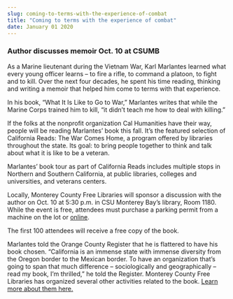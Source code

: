 ```yaml
---
slug: coming-to-terms-with-the-experience-of-combat
title: "Coming to terms with the experience of combat"
date: January 01 2020
---
```


<h3>Author discusses memoir Oct. 10 at CSUMB</h3><p>As a Marine lieutenant during the Vietnam War, Karl Marlantes learned what every young officer learns – to fire a rifle, to command a platoon, to fight and to kill. Over the next four decades, he spent his time reading, thinking and writing a memoir that helped him come to terms with that experience.
</p><p>In his book, “What It Is Like to Go to War,” Marlantes writes that while the Marine Corps trained him to kill, “it didn’t teach me how to deal with killing.”
</p><p>If the folks at the nonprofit organization Cal Humanities have their way, people will be reading Marlantes’ book this fall. It’s the featured selection of California Reads: The War Comes Home, a program offered by libraries throughout the state. Its goal: to bring people together to think and talk about what it is like to be a veteran.
</p><p>Marlantes’ book tour as part of California Reads includes multiple stops in Northern and Southern California, at public libraries, colleges and universities, and veterans centers.
</p><p>Locally, Monterey County Free Libraries will sponsor a discussion with the author on Oct. 10 at 5:30 p.m. in CSU Monterey Bay’s library, Room 1180. While the event is free, attendees must purchase a parking permit from a machine on the lot or <a href="http://parking.csumb.edu/buy-permit">online</a>.
</p><p>The first 100 attendees will receive a free copy of the book.
</p><p>Marlantes told the Orange County Register that he is flattered to have his book chosen. “California is an immense state with immense diversity from the Oregon border to the Mexican border. To have an organization that’s going to span that much difference – sociologically and geographically – read my book, I’m thrilled,” he told the Register. Monterey County Free Libraries has organized several other activities related to the book. <a href="http://www.co.monterey.ca.us/library/CalReads.html">Learn more about them here.</a>
</p><p> 
</p><p> 
</p>
